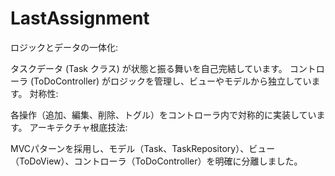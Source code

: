 # LastAssignment
ロジックとデータの一体化:

タスクデータ (Task クラス) が状態と振る舞いを自己完結しています。
コントローラ (ToDoController) がロジックを管理し、ビューやモデルから独立しています。
対称性:

各操作（追加、編集、削除、トグル）をコントローラ内で対称的に実装しています。
アーキテクチャ根底技法:

MVCパターンを採用し、モデル（Task、TaskRepository）、ビュー（ToDoView）、コントローラ（ToDoController）を明確に分離しました。
